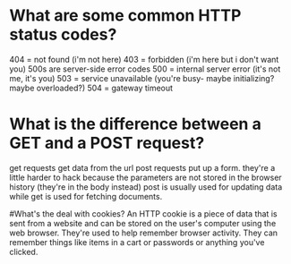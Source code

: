 # What are some common HTTP status codes?
404 = not found (i'm not here)
403 = forbidden (i'm here but i don't want you)
500s are server-side error codes
500 = internal server error (it's not me, it's you)
503 = service unavailable (you're busy- maybe initializing? maybe overloaded?)
504 = gateway timeout

# What is the difference between a GET and a POST request?
get requests get data from the url
post requests put up a form. they're a little harder to hack because the parameters are not stored in the browser history (they're in the body instead)
post is usually used for updating data while get is used for fetching documents.

#What's the deal with cookies?
An HTTP cookie is a piece of data that is sent from a website and can be stored on the user's computer using the web browser. They're used to help remember browser activity. They can remember things like items in a cart or passwords or anything you've clicked.
